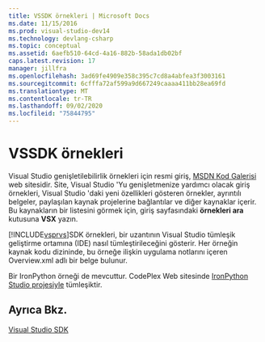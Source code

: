 ```yaml
---
title: VSSDK örnekleri | Microsoft Docs
ms.date: 11/15/2016
ms.prod: visual-studio-dev14
ms.technology: devlang-csharp
ms.topic: conceptual
ms.assetid: 6aefb510-64cd-4a16-882b-58ada1db02bf
caps.latest.revision: 17
manager: jillfra
ms.openlocfilehash: 3ad69fe4909e358c395c7cd8a4abfea3f3003161
ms.sourcegitcommit: 6cfffa72af599a9d667249caaaa411bb28ea69fd
ms.translationtype: MT
ms.contentlocale: tr-TR
ms.lasthandoff: 09/02/2020
ms.locfileid: "75844795"
---
```

# <a name="vssdk-samples"></a>VSSDK örnekleri
Visual Studio genişletilebilirlik örnekleri için resmi giriş, [MSDN Kod Galerisi](https://code.msdn.microsoft.com/) web sitesidir. Site, Visual Studio 'Yu genişletmenize yardımcı olacak giriş örnekleri, Visual Studio 'daki yeni özellikleri gösteren örnekler, ayrıntılı belgeler, paylaşılan kaynak projelerine bağlantılar ve diğer kaynaklar içerir. Bu kaynakların bir listesini görmek için, giriş sayfasındaki **örnekleri ara** kutusuna **VSX** yazın.  
  
 [!INCLUDE[vsprvs](../includes/vsprvs-md.md)]SDK örnekleri, bir uzantının Visual Studio tümleşik geliştirme ortamına (IDE) nasıl tümleştirileceğini gösterir. Her örneğin kaynak kodu dizininde, bu örneğe ilişkin uygulama notlarını içeren Overview.xml adlı bir belge bulunur.  
  
 Bir IronPython örneği de mevcuttur. CodePlex Web sitesinde [IronPython Studio projesiyle](https://ironpythonstudio.codeplex.com/) tümleşiktir.  
  
## <a name="see-also"></a>Ayrıca Bkz.  
 [Visual Studio SDK](../extensibility/visual-studio-sdk.md)
